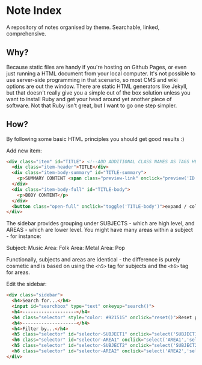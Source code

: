 # Note Index
A repository of notes organised by theme. Searchable, linked, comprehensive.

## Why?
Because static files are handy if you're hosting on Github Pages, or even just running a HTML document from your local computer. It's not possible to use server-side programming in that scenario, so most CMS and wiki options are out the window. There are static HTML generators like Jekyll, but that doesn't really give you a simple out of the box solution unless you want to install Ruby and get your head around yet another piece of software. Not that Ruby isn't great, but I want to go one step simpler.

## How?
By following some basic HTML principles you should get good results :)

Add new item:

```html
<div class="item" id="TITLE"> <!--ADD ADDITIONAL CLASS NAMES AS TAGS HERE -->
  <div class="item-header">TITLE</div>
  <div class="item-body-summary" id="TITLE-summary">
    <p>SUMMARY CONTENT <span class="preview-link" onclick="preview('ID OF RELATED ITEM')">LINK TEXT</span></p>
  </div>
  <div class="item-body-full" id="TITLE-body">
    <p>BODY CONTENT</p>
  </div>
  <button class="open-full" onclick="toggle('TITLE-body')">expand / collapse</button>
</div>
```

The sidebar provides grouping under SUBJECTS - which are high level, and AREAS - which are lower level. You might have many areas within a subject - for instance:

Subject: Music
  Area: Folk
  Area: Metal
  Area: Pop

Functionally, subjects and areas are identical - the difference is purely cosmetic and is based on using the `<h5>` tag for subjects and the `<h6>` tag for areas.

Edit the sidebar:

```html
<div class="sidebar">
  <h4>Search for...</h4>
  <input id="searchbox" type="text" onkeyup="search()">
  <h4>--------------------</h4>
  <h4 class="selector" style="color: #921515" onclick="reset()">Reset page</h4>
  <h4>--------------------</h4>
  <h4>Filter by...</h4>
  <h5 class="selector" id="selector-SUBJECT1" onclick="select('SUBJECT1','selector-SUBJECT1')">SUBJECT1</h5>
  <h6 class="selector" id="selector-AREA1" onclick="select('AREA1','selector-AREA1')">AREA1</h6>
  <h5 class="selector" id="selector-SUBJECT2" onclick="select('SUBJECT2','selector-SUBJECT2')">SUBJECT2</h5>
  <h6 class="selector" id="selector-AREA2" onclick="select('AREA2','selector-AREA2')">AREA2</h6>
</div>
```

